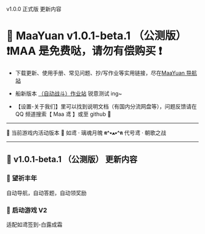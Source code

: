 v1.0.0 正式版 更新内容

# 🥳 **MaaYuan v1.0.1-beta.1 （公测版）** ❗MAA 是免费哒，请勿有偿购买 ❗

- 下载更新、使用手册、常见问题、抄/写作业等实用链接，尽在[MaaYuan 导航站](https://maayuan.top)
- 船新版本 [（自动战斗）作业站](https://share.maayuan.top) 锐意测试 ing~

- 【设置-关于我们】里可以找到说明文档（有国内分流网盘等），问题反馈请在 QQ 频道搜索【 Maa 鸢 】或至 github 💖

---

🐾 当前游戏内活动版本 🐾 如鸢 · 璃魂月魄 **ฅ^•ﻌ•^ฅ** 代号鸢 · 朝歌之战

---

## 📕 **v1.0.1-beta.1 （公测版） 更新内容**

### 🌾 **望祈丰年**

自动导航，自动答题，自动领奖励

### 🚀 **启动游戏 V2**

适配如鸢签到-白露成霜
